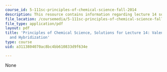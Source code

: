```yaml
---
course_id: 5-111sc-principles-of-chemical-science-fall-2014
description: This resource contains information regarding lecture 14 solution.
file_location: /coursemedia/5-111sc-principles-of-chemical-science-fall-2014/a3113804070ac8bc4bb610833d9f634e_MIT5_111F14_Lec14Soln.pdf
file_type: application/pdf
layout: pdf
title: 'Principles of Chemical Science, Solutions for Lecture 14: Valence Bond Theory
  and Hybridization'
type: course
uid: a3113804070ac8bc4bb610833d9f634e

---
```

None